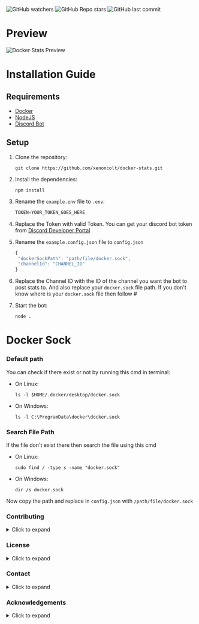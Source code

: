 ![GitHub watchers](https://img.shields.io/github/watchers/xenoncolt/docker-stats?style=for-the-badge)  ![GitHub Repo stars](https://img.shields.io/github/stars/xenoncolt/docker-stats?style=for-the-badge) ![GitHub last commit](https://img.shields.io/github/last-commit/xenoncolt/docker-stats?style=for-the-badge)


# Preview
![Docker Stats Preview](https://cdn.discordapp.com/attachments/832180255103385650/1113222019539017728/image.png)


# Installation Guide
## Requirements

- [Docker](https://www.docker.com/)
- [NodeJS](https://nodejs.org/en)
- [Discord Bot](https://discord.com/developers/applications)


## Setup

1. Clone the repository:
    ``` 
    git clone https://github.com/xenoncolt/docker-stats.git
    ```
2. Install the dependencies:
    ```
    npm install
    ```
3. Rename the `example.env` file to `.env`:
    ```js
    TOKEN=YOUR_TOKEN_GOES_HERE
    ```
4. Replace the Token with valid Token. You can get your discord bot token from [Discord Developer Portal](https://discord.com/developers/applications)
5. Rename the `example.config.json` file to `config.json`
   ```js
   {
    "dockerSockPath": "path/file/docker.sock",
    "channelId": "CHANNEL_ID"
   }
   ```
6. Replace the Channel ID with the ID of the channel you want the bot to post stats to. And also replace your `docker.sock` file path. If you don't know where is your `docker.sock` file then follow #

7. Start the bot:
   ```
   node .
   ```


# Docker Sock
### Default path
You can check if there exist or not by running this cmd in terminal:
- On Linux:
    ```
    ls -l $HOME/.docker/desktop/docker.sock
    ```
- On Windows:
    ```
    ls -l C:\ProgramData\docker\docker.sock
    ```
### Search File Path
If the file don't exist there then search the file using this cmd
- On Linux:
  ```
  sudo find / -type s -name "docker.sock"
  ```
- On Windows:
  ```
  dir /s docker.sock
  ```
Now copy the path and replace in `config.json` with `/path/file/docker.sock`
### Contributing
<details>
<summary>Click to expand</summary>

Pull requests are welcome. For major changes, please open an issue first to discuss what you would like to change.
Please make sure to update tests as appropriate.
</details>

### License
<details>
<summary>Click to expand</summary>

[MIT](https://choosealicense.com/licenses/mit/)
</details>

### Contact
<details>
<summary>Click to expand</summary>

If you have any questions, comments, or concerns, please contact me on Discord: `Xenon Colt#8969`
</details>

### Acknowledgements
<details>
<summary>Click to expand</summary>


- [Discord.js](https://discord.js.org/)

- [Docker Stats](https://docs.docker.com/engine/reference/commandline/stats/)

